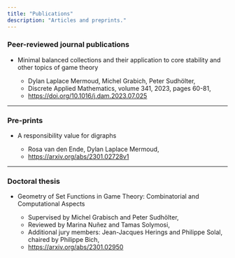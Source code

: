 ```yaml
---
title: "Publications"
description: "Articles and preprints."
---
```


### Peer-reviewed journal publications

- Minimal balanced collections and their application to core stability and other topics of game theory

    - Dylan Laplace Mermoud, Michel Grabich, Peter Sudhölter,
    - Discrete Applied Mathematics, volume 341, 2023, pages 60-81,
    - https://doi.org/10.1016/j.dam.2023.07.025

---

### Pre-prints

- A responsibility value for digraphs

    - Rosa van den Ende, Dylan Laplace Mermoud,
    - https://arxiv.org/abs/2301.02728v1 

--- 

### Doctoral thesis

- Geometry of Set Functions in Game Theory: Combinatorial and Computational Aspects

    - Supervised by Michel Grabisch and Peter Sudhölter,
    - Reviewed by Marina Nuñez and Tamas Solymosi,
    - Additional jury members: Jean-Jacques Herings and Philippe Solal, chaired by Philippe Bich,
    - https://arxiv.org/abs/2301.02950 